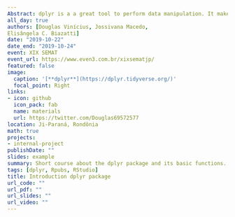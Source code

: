 ```yaml
---
Abstract: dplyr is a a great tool to perform data manipulation. It makes your data analysis process a lot more efficient. Even better, it's fairly simple to learn and start applying immediately to your work! Oftentimes, with just a few elegant lines of code, your data becomes that much easier to dissect and analyze. 
all_day: true
authors: [Douglas Vinícius, Jossivana Macedo, 
Elisângela C. Biazatti]
date: "2019-10-22"
date_end: "2019-10-24"
event: XIX SEMAT 
event_url: https://www.even3.com.br/xixsematjp/
featured: false
image:
  caption: '[**dplyr**](https://dplyr.tidyverse.org/)'
  focal_point: Right
links:
- icon: github
  icon_pack: fab
  name: materials
  url: https://twitter.com/Douglas69572577
location: Ji-Paraná, Rondônia
math: true
projects:
- internal-project
publishDate: ""
slides: example
summary: Short course about the dplyr package and its basic functions.
tags: [dplyr, Rpubs, RStudio]
title: Introduction dplyr package
url_code: ""
url_pdf: ""
url_slides: ""
url_video: ""
---
```




